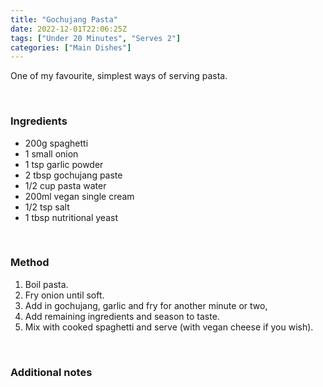 ```yaml
---
title: "Gochujang Pasta"
date: 2022-12-01T22:06:25Z
tags: ["Under 20 Minutes", "Serves 2"]
categories: ["Main Dishes"]
---
```

One of my favourite, simplest ways of serving pasta.
&nbsp;

&nbsp;
### Ingredients
* 200g spaghetti
* 1 small onion
* 1 tsp garlic powder
* 2 tbsp gochujang paste
* 1/2 cup pasta water
* 200ml vegan single cream
* 1/2 tsp salt
* 1 tbsp nutritional yeast
&nbsp;

&nbsp;
### Method
1. Boil pasta.
2. Fry onion until soft.
3. Add in gochujang, garlic and fry for another minute or two,
4. Add remaining ingredients and season to taste.
5. Mix with cooked spaghetti and serve (with vegan cheese if you wish).
&nbsp;

&nbsp;
### Additional notes


